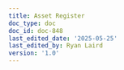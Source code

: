 ```yaml
---
title: Asset Register
doc_type: doc
doc_id: doc-848
last_edited_date: '2025-05-25'
last_edited_by: Ryan Laird
version: '1.0'
---
```



